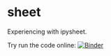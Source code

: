 # sheet
 Experiencing with ipysheet.

 Try run the code online: [![Binder](https://mybinder.org/badge_logo.svg)](https://mybinder.org/v2/gh/terna/sheet/master?filepath=sheet.ipynb)
